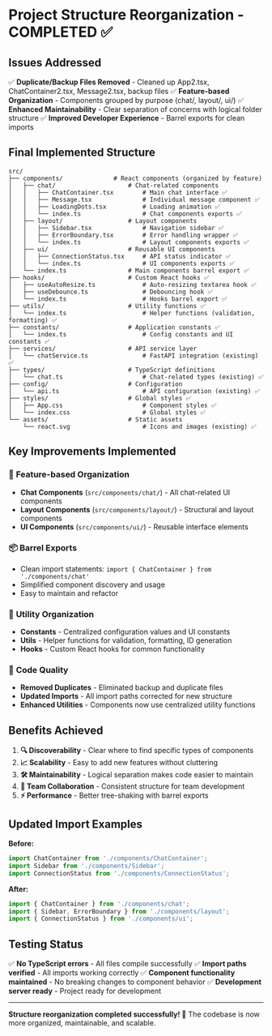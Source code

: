 # Project Structure Reorganization - COMPLETED ✅

## Issues Addressed
✅ **Duplicate/Backup Files Removed** - Cleaned up App2.tsx, ChatContainer2.tsx, Message2.tsx, backup files
✅ **Feature-based Organization** - Components grouped by purpose (chat/, layout/, ui/)
✅ **Enhanced Maintainability** - Clear separation of concerns with logical folder structure
✅ **Improved Developer Experience** - Barrel exports for clean imports

## Final Implemented Structure

```
src/
├── components/              # React components (organized by feature)
│   ├── chat/                    # Chat-related components
│   │   ├── ChatContainer.tsx        # Main chat interface ✅
│   │   ├── Message.tsx              # Individual message component ✅
│   │   ├── LoadingDots.tsx          # Loading animation ✅
│   │   └── index.ts                 # Chat components exports ✅
│   ├── layout/                  # Layout components
│   │   ├── Sidebar.tsx              # Navigation sidebar ✅
│   │   ├── ErrorBoundary.tsx        # Error handling wrapper ✅
│   │   └── index.ts                 # Layout components exports ✅
│   ├── ui/                      # Reusable UI components
│   │   ├── ConnectionStatus.tsx     # API status indicator ✅
│   │   └── index.ts                 # UI components exports ✅
│   └── index.ts                 # Main components barrel export ✅
├── hooks/                       # Custom React hooks ✅
│   ├── useAutoResize.ts             # Auto-resizing textarea hook ✅
│   ├── useDebounce.ts               # Debouncing hook ✅
│   └── index.ts                     # Hooks barrel export ✅
├── utils/                       # Utility functions ✅
│   └── index.ts                     # Helper functions (validation, formatting) ✅
├── constants/                   # Application constants ✅
│   └── index.ts                     # Config constants and UI constants ✅
├── services/                    # API service layer
│   └── chatService.ts               # FastAPI integration (existing) ✅
├── types/                       # TypeScript definitions
│   └── chat.ts                      # Chat-related types (existing) ✅
├── config/                      # Configuration
│   └── api.ts                       # API configuration (existing) ✅
├── styles/                      # Global styles ✅
│   ├── App.css                      # Component styles ✅
│   └── index.css                    # Global styles ✅
└── assets/                      # Static assets
    └── react.svg                    # Icons and images (existing) ✅
```

## Key Improvements Implemented

### 🎯 **Feature-based Organization**
- **Chat Components** (`src/components/chat/`) - All chat-related UI components
- **Layout Components** (`src/components/layout/`) - Structural and layout components
- **UI Components** (`src/components/ui/`) - Reusable interface elements

### 📦 **Barrel Exports**
- Clean import statements: `import { ChatContainer } from './components/chat'`
- Simplified component discovery and usage
- Easy to maintain and refactor

### 🔧 **Utility Organization**
- **Constants** - Centralized configuration values and UI constants
- **Utils** - Helper functions for validation, formatting, ID generation
- **Hooks** - Custom React hooks for common functionality

### 🧹 **Code Quality**
- **Removed Duplicates** - Eliminated backup and duplicate files
- **Updated Imports** - All import paths corrected for new structure
- **Enhanced Utilities** - Components now use centralized utility functions

## Benefits Achieved

1. **🔍 Discoverability** - Clear where to find specific types of components
2. **📈 Scalability** - Easy to add new features without cluttering
3. **🛠️ Maintainability** - Logical separation makes code easier to maintain
4. **👥 Team Collaboration** - Consistent structure for team development
5. **⚡ Performance** - Better tree-shaking with barrel exports

## Updated Import Examples

**Before:**
```typescript
import ChatContainer from './components/ChatContainer';
import Sidebar from './components/Sidebar';
import ConnectionStatus from './components/ConnectionStatus';
```

**After:**
```typescript
import { ChatContainer } from './components/chat';
import { Sidebar, ErrorBoundary } from './components/layout';
import { ConnectionStatus } from './components/ui';
```

## Testing Status
✅ **No TypeScript errors** - All files compile successfully
✅ **Import paths verified** - All imports working correctly
✅ **Component functionality maintained** - No breaking changes to component behavior
✅ **Development server ready** - Project ready for development

---

**Structure reorganization completed successfully! 🎉**
The codebase is now more organized, maintainable, and scalable.
